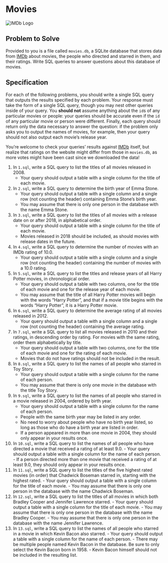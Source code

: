 # Movies

![IMDb Logo](https://cs50.harvard.edu/x/2024/psets/7/movies/imdb.png)

## Problem to Solve

Provided to you is a file called  `movies.db`, a SQLite database that stores data from  [IMDb](https://www.imdb.com/)  about movies, the people who directed and starred in them, and their ratings. Write SQL queries to answer questions about this database of movies.

## Specification

For each of the following problems, you should write a single SQL query that outputs the results specified by each problem. Your response must take the form of a single SQL query, though you may nest other queries inside of your query. You  **should not**  assume anything about the  `id`s of any particular movies or people: your queries should be accurate even if the  `id`  of any particular movie or person were different. Finally, each query should return only the data necessary to answer the question: if the problem only asks you to output the names of movies, for example, then your query should not also output each movie’s release year.

You’re welcome to check your queries’ results against  [IMDb](https://www.imdb.com/)  itself, but realize that ratings on the website might differ from those in  `movies.db`, as more votes might have been cast since we downloaded the data!

1.  In  `1.sql`, write a SQL query to list the titles of all movies released in 2008.
    -   Your query should output a table with a single column for the title of each movie.
2.  In  `2.sql`, write a SQL query to determine the birth year of Emma Stone.
    -   Your query should output a table with a single column and a single row (not counting the header) containing Emma Stone’s birth year.
    -   You may assume that there is only one person in the database with the name Emma Stone.
3.  In  `3.sql`, write a SQL query to list the titles of all movies with a release date on or after 2018, in alphabetical order.
    -   Your query should output a table with a single column for the title of each movie.
    -   Movies released in 2018 should be included, as should movies with release dates in the future.
4.  In  `4.sql`, write a SQL query to determine the number of movies with an IMDb rating of 10.0.
    -   Your query should output a table with a single column and a single row (not counting the header) containing the number of movies with a 10.0 rating.
5.  In  `5.sql`, write a SQL query to list the titles and release years of all Harry Potter movies, in chronological order.
    -   Your query should output a table with two columns, one for the title of each movie and one for the release year of each movie.
    -   You may assume that the title of all Harry Potter movies will begin with the words “Harry Potter”, and that if a movie title begins with the words “Harry Potter”, it is a Harry Potter movie.
6.  In  `6.sql`, write a SQL query to determine the average rating of all movies released in 2012.
    -   Your query should output a table with a single column and a single row (not counting the header) containing the average rating.
7.  In  `7.sql`, write a SQL query to list all movies released in 2010 and their ratings, in descending order by rating. For movies with the same rating, order them alphabetically by title.
    -   Your query should output a table with two columns, one for the title of each movie and one for the rating of each movie.
    -   Movies that do not have ratings should not be included in the result.
8.  In  `8.sql`, write a SQL query to list the names of all people who starred in Toy Story.
    -   Your query should output a table with a single column for the name of each person.
    -   You may assume that there is only one movie in the database with the title Toy Story.
9.  In  `9.sql`, write a SQL query to list the names of all people who starred in a movie released in 2004, ordered by birth year.
    -   Your query should output a table with a single column for the name of each person.
    -   People with the same birth year may be listed in any order.
    -   No need to worry about people who have no birth year listed, so long as those who do have a birth year are listed in order.
    -   If a person appeared in more than one movie in 2004, they should only appear in your results once.
10.  In  `10.sql`, write a SQL query to list the names of all people who have directed a movie that received a rating of at least 9.0.
    -   Your query should output a table with a single column for the name of each person.
    -   If a person directed more than one movie that received a rating of at least 9.0, they should only appear in your results once.
11.  In  `11.sql`, write a SQL query to list the titles of the five highest rated movies (in order) that Chadwick Boseman starred in, starting with the highest rated.
    -   Your query should output a table with a single column for the title of each movie.
    -   You may assume that there is only one person in the database with the name Chadwick Boseman.
12.  In  `12.sql`, write a SQL query to list the titles of all movies in which both Bradley Cooper and Jennifer Lawrence starred.
    -   Your query should output a table with a single column for the title of each movie.
    -   You may assume that there is only one person in the database with the name Bradley Cooper.
    -   You may assume that there is only one person in the database with the name Jennifer Lawrence.
13.  In  `13.sql`, write a SQL query to list the names of all people who starred in a movie in which Kevin Bacon also starred.
    -   Your query should output a table with a single column for the name of each person.
    -   There may be multiple people named Kevin Bacon in the database. Be sure to only select the Kevin Bacon born in 1958.
    -   Kevin Bacon himself should not be included in the resulting list.